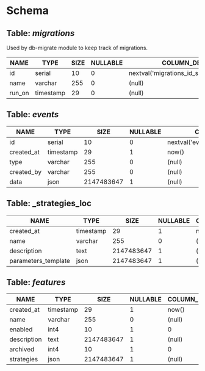 # Schema

## Table: _migrations_

Used by db-migrate module to keep track of migrations. 

| NAME        | TYPE      | SIZE        | NULLABLE | COLUMN_DEF                             |
| ----------- | --------- | ----------- | -------- | -------------------------------------- |
| id          | serial    | 10          | 0        | nextval('migrations_id_seq'::regclass) |
| name        | varchar   | 255         | 0        | (null)                                 |
| run_on      | timestamp | 29          | 0        | (null)                                 |



## Table: _events_
| NAME        | TYPE      | SIZE        | NULLABLE | COLUMN_DEF                         |                         
| ----------- | --------- | ----------- | -------- | ---------------------------------- |
| id          | serial    | 10          | 0        | nextval('events_id_seq'::regclass) |
| created_at  | timestamp | 29          | 1        | now()                              |
| type        | varchar   | 255         | 0        | (null)                             |
| created_by  | varchar   | 255         | 0        | (null)                             | 
| data        | json      | 2147483647  | 1        | (null)                             |


## Table: _strategies_loc
| NAME                | TYPE      | SIZE        | NULLABLE | COLUMN_DEF | 
| ------------------- | --------- | ----------- | -------- | ---------- | 
| created_at          | timestamp | 29          | 1        | now()      | 
| name                | varchar   | 255         | 0        | (null)     | 
| description         | text      | 2147483647  | 1        | (null)     | 
| parameters_template | json      | 2147483647  | 1        | (null)     | 


## Table: _features_

| **NAME**       | **TYPE**      | **SIZE**        | **NULLABLE** | **COLUMN_DEF** | **COMMENT**    |
| -------------  | ---------     | -----------     | ------------ | -------------- | -----------    |
| created_at     | timestamp     | 29              | 1            | now()          |                |
| name           | varchar       | 255             | 0            | (null)         |                |
| enabled        | int4          | 10              | 1            | 0              |                |
| description    | text          | 2147483647      | 1            | (null)         |                |
| archived       | int4          | 10              | 1            | 0              |                |
| strategies     | json          | 2147483647      | 1            | (null)         |                | 
